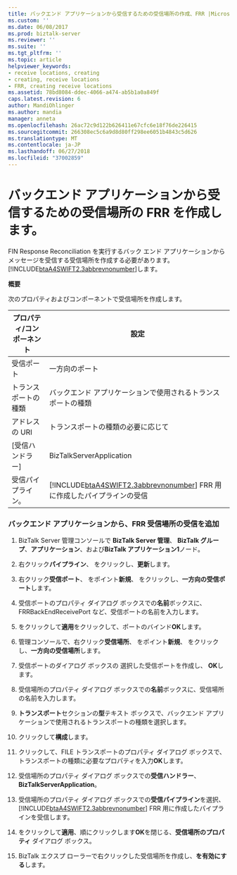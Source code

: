 ```yaml
---
title: バックエンド アプリケーションから受信するための受信場所の作成、FRR |Microsoft Docs
ms.custom: ''
ms.date: 06/08/2017
ms.prod: biztalk-server
ms.reviewer: ''
ms.suite: ''
ms.tgt_pltfrm: ''
ms.topic: article
helpviewer_keywords:
- receive locations, creating
- creating, receive locations
- FRR, creating receive locations
ms.assetid: 78bd8084-ddec-4066-a474-ab5b1a0a849f
caps.latest.revision: 6
author: MandiOhlinger
ms.author: mandia
manager: anneta
ms.openlocfilehash: 26ac72c9d122b626411e67cfc6e18f76de226415
ms.sourcegitcommit: 266308ec5c6a9d8d80ff298ee6051b4843c5d626
ms.translationtype: MT
ms.contentlocale: ja-JP
ms.lasthandoff: 06/27/2018
ms.locfileid: "37002859"
---
```

# <a name="creating-the-frr-receive-location-for-receiving-from-the-back-end-application"></a>バックエンド アプリケーションから受信するための受信場所の FRR を作成します。
FIN Response Reconciliation を実行するバック エンド アプリケーションからメッセージを受信する受信場所を作成する必要があります。[!INCLUDE[btaA4SWIFT2.3abbrevnonumber](../../includes/btaa4swift2-3abbrevnonumber-md.md)]します。  

 **概要**  

 次のプロパティおよびコンポーネントで受信場所を作成します。  


| プロパティ/コンポーネント |                                                                 設定                                                                 |
|--------------------|-----------------------------------------------------------------------------------------------------------------------------------------|
|    受信ポート    |                                                              一方向のポート                                                               |
|   トランスポートの種類   |                                           バックエンド アプリケーションで使用されるトランスポートの種類                                           |
|    アドレスの URI     |                                                   トランスポートの種類の必要に応じて                                                    |
|  [受信ハンドラー]   |                                                        BizTalkServerApplication                                                         |
|  受信パイプライン。  | [!INCLUDE[btaA4SWIFT2.3abbrevnonumber](../../includes/btaa4swift2-3abbrevnonumber-md.md)] FRR 用に作成したパイプラインの受信 |

### <a name="to-add-an-frr-receive-location-for-receiving-from-the-back-end-application"></a>バックエンド アプリケーションから、FRR 受信場所の受信を追加  

1. BizTalk Server 管理コンソールで  **BizTalk Server 管理**、 **BizTalk グループ**、**アプリケーション**、および**BizTalk アプリケーション1**ノード。  

2. 右クリック**パイプライン**、 をクリックし、**更新**します。  

3. 右クリック**受信ポート**、 をポイント**新規**、 をクリックし、**一方向の受信ポート**します。  

4. 受信ポートのプロパティ ダイアログ ボックスでの**名前**ボックスに、FRRBackEndReceivePort など、受信ポートの名前を入力します。  

5. をクリックして**適用**をクリックして、ポートのバインド**OK**します。  

6. 管理コンソールで、右クリック**受信場所**、 をポイント**新規**、 をクリックし、**一方向の受信場所**します。  

7. 受信ポートのダイアログ ボックスの 選択した受信ポートを作成し、 **OK**します。  

8. 受信場所のプロパティ ダイアログ ボックスでの**名前**ボックスに、受信場所の名前を入力します。  

9. **トランスポート**セクションの**型**テキスト ボックスで、バックエンド アプリケーションで使用されるトランスポートの種類を選択します。  

10. クリックして**構成**します。  

11. クリックして、FILE トランスポートのプロパティ ダイアログ ボックスで、トランスポートの種類に必要なプロパティを入力**OK**します。  

12. 受信場所のプロパティ ダイアログ ボックスでの**受信ハンドラー**、 **BizTalkServerApplication**。  

13. 受信場所のプロパティ ダイアログ ボックスでの**受信パイプライン**を選択、 [!INCLUDE[btaA4SWIFT2.3abbrevnonumber](../../includes/btaa4swift2-3abbrevnonumber-md.md)] FRR 用に作成したパイプラインを受信します。  

14. をクリックして**適用**、順にクリックします**OK**を閉じる、**受信場所のプロパティ** ダイアログ ボックス。  

15. BizTalk エクスプ ローラーで右クリックした受信場所を作成し、**を有効にする**します。
